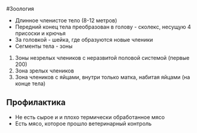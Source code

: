 #Зоология
- Длинное членистое тело (8-12 метров)
- Передний конец тела преобразован в голову - сколекс, несущую 4 присоски и крючья
- За головкой - шейка, где образуются новые членики
- Сегменты тела - зоны 
1. Зоны незрелых члеников с неразвитой половой системой (первые 200)
2. Зона зрелых члеников
3. Зона члеников с яйцами, внутри только матка, набитая яйцами (на конце тела)
## Профилактика
- Не есть сырое и и плохо термически обработанное мясо
- Есть мясо, которое прошло ветеринарный контроль